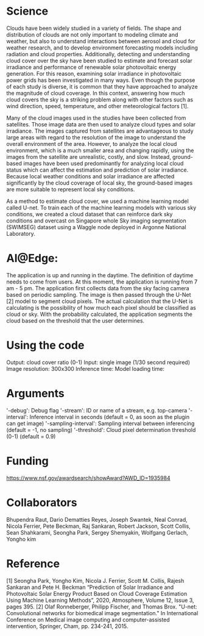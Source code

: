 # Science
Clouds have been widely studied in a variety of fields. The shape and distribution of clouds are not only important to modeling climate and weather, but also to understand interactions between aerosol and cloud for weather research, and to develop environment forecasting models including radiation and cloud properties. Additionally, detecting and understanding cloud cover over the sky have been studied to estimate and forecast solar irradiance and performance of renewable solar photovoltaic energy generation. For this reason, examining solar irradiance in photovoltaic power grids has been investigated in many ways. Even though the purpose of each study is diverse, it is common that they have approached to analyze the magnitude of cloud coverage. In this context, answering how much cloud covers the sky is a striking problem along with other factors such as wind direction, speed, temperature, and other meteorological factors [1].

Many of the cloud images used in the studies have been collected from satellites. Those image data are then used to analyze cloud types and solar irradiance. The images captured from satellites are advantageous to study large areas with regard to the resolution of the image to understand the overall environment of the area. However, to analyze the local cloud environment, which is a much smaller area and changing rapidly, using the images from the satellite are unrealistic, costly, and slow. Instead, ground-based images have been used predominantly for analyzing local cloud status which can affect the estimation and prediction of solar irradiance. Because local weather conditions and solar irradiance are affected significantly by the cloud coverage of local sky, the ground-based images are more suitable to represent local sky conditions.

As a method to estimate cloud cover, we used a machine learning model called U-net. To train each of the machine learning models with various sky conditions, we created a cloud dataset that can reinforce dark sky conditions and overcast on Singapore whole Sky imaging segmentation (SWIMSEG) dataset using a Waggle node deployed in Argonne National Laboratory.

# AI@Edge:
The application is up and running in the daytime. The definition of daytime needs to come from users. At this moment, the application is running from 7 am - 5 pm. The application first collects data from the sky facing camera based on periodic sampling. The image is then passed through the U-Net [2] model to segment cloud pixels. The actual calculation that the U-Net is calculating is the possibility of how much each pixel should be classified as cloud or sky. With the probability calculated, the application segments the cloud based on the threshold that the user determines.

# Using the code
Output: cloud cover ratio (0-1)
Input: single image (1/30 second required)
Image resolution: 300x300
Inference time:
Model loading time:

# Arguments
   '-debug': Debug flag
   '-stream': ID or name of a stream, e.g. top-camera
   '-interval': Inference interval in seconds (default = 0, as soon as the plugin can get image)
   '-sampling-interval': Sampling interval between inferencing (default = -1, no sampling)
   '-threshold': Cloud pixel determination threshold (0-1) (default = 0.9)

# Funding
https://www.nsf.gov/awardsearch/showAward?AWD_ID=1935984

# Collaborators
Bhupendra Raut,
Dario Dematties Reyes,
Joseph Swantek,
Neal Conrad,
Nicola Ferrier,
Pete Beckman,
Raj Sankaran,
Robert Jackson,
Scott Collis,
Sean Shahkarami,
Seongha Park,
Sergey Shemyakin,
Wolfgang Gerlach,
Yongho kim

# Reference
[1] Seongha Park, Yongho Kim, Nicola J. Ferrier, Scott M. Collis, Rajesh Sankaran and Pete H. Beckman “Prediction of Solar Irradiance and Photovoltaic Solar Energy Product Based on Cloud Coverage Estimation Using Machine Learning Methods”, 2020, Atmosphere, Volume 12, Issue 3, pages 395.
[2] Olaf Ronneberger, Philipp Fischer, and Thomas Brox. "U-net: Convolutional networks for biomedical image segmentation." In International Conference on Medical image computing and computer-assisted intervention, Springer, Cham, pp. 234-241, 2015.
